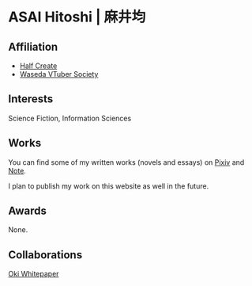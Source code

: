 # ASAI Hitoshi | 麻井均
## Affiliation
- [Half Create](https://half-create.org)
- [Waseda VTuber Society](https://waseda.vken.org)

## Interests
Science Fiction, Information Sciences

## Works
You can find some of my written works (novels and essays) on [Pixiv](https://www.pixiv.net/users/70042496) and [Note](https://note.com/asainingen).

I plan to publish my work on this website as well in the future.

## Awards
None.

## Collaborations
[Oki Whitepaper](oki.half-create.org)